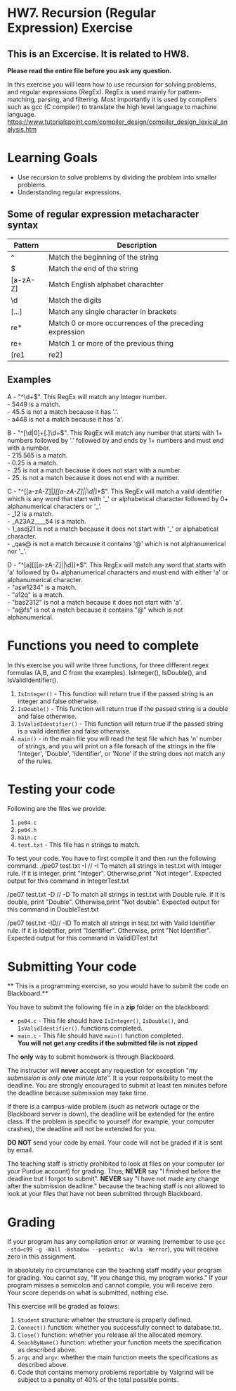 # HW7. Recursion (Regular Expression) Exercise
## This is an Excercise. It is related to HW8.

<strong>Please read the entire file before you ask any question.</strong><br>

In this exercise you will learn how to use recursion for solving problems, and regular expressions (RegEx). RegEx is used mainly for pattern-matching, parsing, and filtering. Most importantly it is used by compilers such as gcc (C compiler) to translate the high level language to machine language. https://www.tutorialspoint.com/compiler_design/compiler_design_lexical_analysis.htm


# Learning Goals
* Use recursion to solve problems by dividing the problem into smaller problems.
* Understanding regular expressions.


## Some of regular expression metacharacter syntax 
|    Pattern    |               Description                              |  
| ------------- | ------------------------------------------------------ |
|       ^       | Match the beginning of the string                      | 
|       $       | Match the end of the string                            |
|  \[a-zA-Z]    | Match English alphabet charachter                      |
|      \d	      | Match the digits                                       |
|    \[...]	    | Match any single character in brackets                 |
|      re*	    | Match 0 or more occurrences of the preceding expression|
|      re+	    | Match 1 or more of the previous thing                  |
| \[re1|re2]    | Match either expression re1 or re2                     |


## Examples

A - "^\\d+$". This RegEx will match any Integer number.<br/>
 	- 5449 is a match.<br/>
 	- 45.5 is not a match because it has '.'.<br/>
 	- a448 is not a match because it has 'a'.<br/>
	
B - "^\[\\d|0]+\[.]\\d+$". This RegEx will match any number that starts with 1+ numbers followed by '.' followed by and ends by 1+ numbers and must end with a number.<br/>
	- 215.565 is a match.<br/>
	- 0.25 is a match.<br/>
	- .25 is not a match because it does not start with a number.<br/>
	- 25. is not a match because it does not end with a number.<br/>

C - "^\[\[a-zA-Z]|_]\[\[a-zA-Z]||\\d|_]*$". This RegEx will match a vaild identifier which is any word that start with '\_' or alphabetical character followed by 0+ alphanumerical characters or '\_'. <br/>
	- _12 is a match.<br/>
	- _A23A2____54 is a match.<br/>
	- 1_asdj21 is not a match because it does not start with '\_' or alphabetical character. <br/>
	- _qas@ is not a match because it contains '@' which is not alphanumerical nor '\_'.<br/>
	
D - "^\[a]\[\[\[a-zA-Z]||\\d]]*$". This RegEx will match any word that starts with 'a' followed by 0+ alphanumerical characters and must end with either 'a' or alphanumerical character. <br/>
	- "asw1234" is a match.<br/>
	- "a12q" is a match.<br/>
	- "bas2312" is not a match because it does not start with 'a'.<br/>
	- "a@fs" is not a match because it contains "@" which is not alphanumerical.<br/>


# Functions you need to complete
In this exercise you will write three functions, for three different regex formulas (A,B, and C from the examples). IsInteger(), IsDouble(), and IsValidIdentifier().


1. `IsInteger()` - This function will return true if the passed string is an integer and false otherwise.
2. `IsDouble()` - This function will return true if the passed string is a double and false otherwise.
3. `IsValidIdentifier()` - This function will return true if the passed string is a vaild identifier and false otherwise.
4. `main()` - in the main file you will read the test file which has 'n' number of strings, and you will print on a file foreach of the strings in the file 'Integer', 'Double', 'Identifier', or 'None' if the string does not match any of the rules.


# Testing your code
Following are the files we provide:
1. `pe04.c` 
2. `pe04.h` 
3. `main.c`
4. `test.txt` - This file has n strings to match.


To test your code. You have to first compile it and then run the following command.
./pe07 test.txt -I // -I To match all strings in test.txt with Integer rule. If it is integer, print "Integer". Otherwise,print "Not integer". Expected output for this command in IntegerTest.txt

/pe07 test.txt -D // -D To match all strings in test.txt with Double rule. If it is double, print "Double". Otherwise,print "Not double". Expected output for this command in DoubleTest.txt

/pe07 test.txt -ID// -ID To match all strings in test.txt with Vaild Identifier rule. If it is Idebtifier, print "Identifier". Otherwise, print "Not Identifier". Expected output for this command in ValidIDTest.txt

# Submitting Your code
** This is a programming exercise, so you would have to submit the code on Blackboard.**

You have to submit the following file in a <strong>zip</strong> folder on the blackboard:
* `pe04.c` - This file should have `IsInteger()`, `IsDouble()`, and `IsValidIdentifier()`. functions completed.
* `main.c` - This file should have `main()` function completed.<br/>
<strong>You will not get any credits if the submitted file is not zipped</strong>

The **only** way to submit homework is through Blackboard.

The instructor will **never** accept any requestion for exception "*my
submission is only one minute late*".  It is your responsibility to
meet the deadline.  You are strongly encouraged to submit at least ten
minutes before the deadline because submission may take time.

If there is a campus-wide problem (such as network outage or the
Blackboard server is down), the deadline will be extended for the
entire class. If the problem is specific to yourself (for example,
your computer crashes), the deadline will not be extended for
you.

**DO NOT** send your code by email. Your code will not be graded
  if it is sent by email.

The teaching staff is strictly prohibited to look at files on your
computer (or your Purdue account) for grading. Thus, **NEVER** say "I
finished before the deadline but I forgot to submit".  **NEVER** say "I have
not made any change after the submission deadline." because the
teaching staff is not allowed to look at your files that have not been
submitted through Blackboard.

# Grading
If your program has any compilation error or warning (remember to use
`gcc -std=c99 -g -Wall -Wshadow --pedantic -Wvla -Werror`), you will
receive zero in this assignment.

In absolutely no circumstance can the teaching staff modify your
program for grading.  You cannot say, "If you change this, my program
works." If your program misses a semicolon and cannot compile, you
will receive zero.  Your score depends on what is submitted, nothing
else.

This exercise will be graded as folows:
1. `Student` structure: whehter the structure is properly defined.
2. `Connect()` function: whether you successfully connect to database.txt.
3. `Close()` function: whether you release all the allocated memory.
4. `SeachByName()` function: whether your function meets the specification as described above. 
5. `argc` and `argv`: whether the main function meets the specifications as described above.
6.  Code that contains memory problems reportable by Valgrind will be subject to a penalty of 40% of the total possible points.
